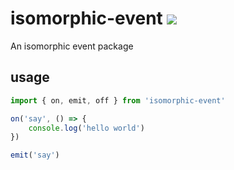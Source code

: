 # isomorphic-event ![](https://travis-ci.org/AnnatarHe/isomorphic-event.svg?branch=master)
An isomorphic event package

## usage

```js
import { on, emit, off } from 'isomorphic-event'

on('say', () => {
    console.log('hello world')
})

emit('say')
```
